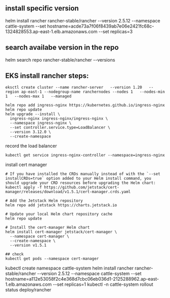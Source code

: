 ## install specific version
helm install rancher rancher-stable/rancher --version 2.5.12   --namespace cattle-system   --set hostname=acde73a7f06f8439ab7e06e2421fc68c-1324828553.ap-east-1.elb.amazonaws.com   --set replicas=3

## search availabe version in the repo
helm search repo rancher-stable/rancher --versions


## EKS install rancher steps:
```
eksctl create cluster --name rancher-server   --version 1.20   --region ap-east-1 --nodegroup-name ranchernodes --nodes 1   --nodes-min 1   --nodes-max 1   --managed
```

```
helm repo add ingress-nginx https://kubernetes.github.io/ingress-nginx
helm repo update
helm upgrade --install \
  ingress-nginx ingress-nginx/ingress-nginx \
  --namespace ingress-nginx \
  --set controller.service.type=LoadBalancer \
  --version 3.12.0 \
  --create-namespace
```

record the load balancer
```
kubectl get service ingress-nginx-controller --namespace=ingress-nginx
```

install cert manager
```
# If you have installed the CRDs manually instead of with the `--set installCRDs=true` option added to your Helm install command, you should upgrade your CRD resources before upgrading the Helm chart:
kubectl apply -f https://github.com/jetstack/cert-manager/releases/download/v1.5.1/cert-manager.crds.yaml

# Add the Jetstack Helm repository
helm repo add jetstack https://charts.jetstack.io

# Update your local Helm chart repository cache
helm repo update

# Install the cert-manager Helm chart
helm install cert-manager jetstack/cert-manager \
  --namespace cert-manager \
  --create-namespace \
  --version v1.5.1

## check
kubectl get pods --namespace cert-manager

```
kubectl create namespace cattle-system
helm install rancher rancher-stable/rancher --version 2.5.12   --namespace cattle-system   --set hostname=a112e53058f2c4e368d7cbc06eb036d1-2125288962.ap-east-1.elb.amazonaws.com   --set replicas=1
kubectl -n cattle-system rollout status deploy/rancher
```

